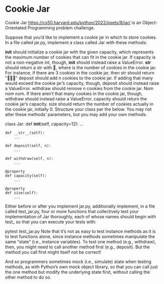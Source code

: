 # Cookie Jar

Cookie Jar https://cs50.harvard.edu/python/2022/psets/8/jar/ is an Object-Orientated Programming problem challenge.

Suppose that you’d like to implement a cookie jar in which to store cookies. In a file called jar.py, implement a class called Jar with these methods:

__init__ should initialize a cookie jar with the given capacity, which represents the maximum number of cookies that can fit in the cookie jar. If capacity is not a non-negative int, though, __init__ should instead raise a ValueError.
__str__ should return a str with 
 🍪, where 
 is the number of cookies in the cookie jar. For instance, if there are 3 cookies in the cookie jar, then str should return "🍪🍪🍪"
deposit should add n cookies to the cookie jar. If adding that many would exceed the cookie jar’s capacity, though, deposit should instead raise a ValueError.
withdraw should remove n cookies from the cookie jar. Nom nom nom. If there aren’t that many cookies in the cookie jar, though, withdraw should instead raise a ValueError.
capacity should return the cookie jar’s capacity.
size should return the number of cookies actually in the cookie jar, initially 0.
Structure your class per the below. You may not alter these methods’ parameters, but you may add your own methods.

class Jar:
    def __init__(self, capacity=12):
        ...

    def __str__(self):
        ...

    def deposit(self, n):
        ...

    def withdraw(self, n):
        ...

    @property
    def capacity(self):
        ...

    @property
    def size(self):
        ...
Either before or after you implement jar.py, additionally implement, in a file called test_jar.py, four or more functions that collectively test your implementation of Jar thoroughly, each of whose names should begin with test_ so that you can execute your tests with:

pytest test_jar.py
Note that it’s not as easy to test instance methods as it is to test functions alone, since instance methods sometimes manipulate the same “state” (i.e., instance variables). To test one method (e.g., withdraw), then, you might need to call another method first (e.g., deposit). But the method you call first might itself not be correct!

And so programmers sometimes mock (i.e., simulate) state when testing methods, as with Python’s own mock object library, so that you can call just the one method but modify the underlying state first, without calling the other method to do so.


